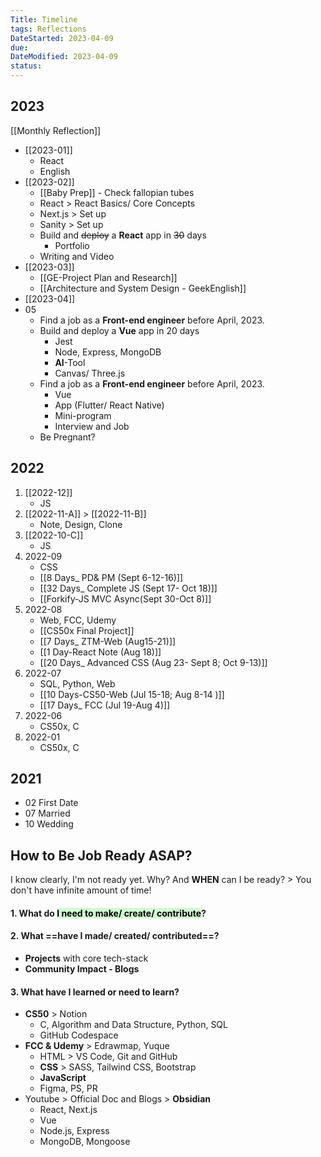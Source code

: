 ```yaml
---
Title: Timeline
tags: Reflections
DateStarted: 2023-04-09
due:
DateModified: 2023-04-09
status:
---
```


## 2023

[[Monthly Reflection]]

- [[2023-01]]
  - React
  - English
- [[2023-02]]
  - [[Baby Prep]] - Check fallopian tubes
  - React > React Basics/ Core Concepts
  - Next.js > Set up
  - Sanity > Set up
  - Build and ~~deploy~~ a **React** app in ~~30~~ days
    - Portfolio
  - Writing and Video
- [[2023-03]]
  - [[GE-Project Plan and Research]]
  - [[Architecture and System Design - GeekEnglish]]
- [[2023-04]]
- 05
  - Find a job as a **Front-end engineer** before April, 2023.
  - Build and deploy a **Vue** app in 20 days
    - Jest
    - Node, Express, MongoDB
    - **AI**-Tool
    - Canvas/ Three.js
  - Find a job as a **Front-end engineer** before April, 2023.
    - Vue
    - App (Flutter/ React Native)
    - Mini-program
    - Interview and Job
  - Be Pregnant?

## 2022

1. [[2022-12]]
   - JS
2. [[2022-11-A]] > [[2022-11-B]]
   - Note, Design, Clone
3. [[2022-10-C]]
   - JS
4. 2022-09
   - CSS
   - [[8 Days_ PD& PM (Sept 6-12-16)]]
   - [[32 Days_ Complete JS (Sept 17- Oct 18)]]
   - [[Forkify-JS MVC Async(Sept 30-Oct 8)]]
5. 2022-08
   - Web, FCC, Udemy
   - [[CS50x Final Project]]
   - [[7 Days_ ZTM-Web (Aug15-21)]]
   - [[1 Day-React Note (Aug 18)]]
   - [[20 Days_ Advanced CSS (Aug 23- Sept 8; Oct 9-13)]]
6. 2022-07
   - SQL, Python, Web
   - [[10 Days-CS50-Web (Jul 15-18; Aug 8-14 )]]
   - [[17 Days_ FCC (Jul 19-Aug 4)]]
7. 2022-06
   - CS50x, C
8. 2022-01
   - CS50x, C

## 2021

- 02 First Date
- 07 Married
- 10 Wedding

## How to Be Job Ready ASAP?

I know clearly, I'm not ready yet. Why? And **WHEN** can I be ready? > You don't have infinite amount of time!

#### 1. **What do <mark style="background: #BBFABBA6;">I need to make/ create/ contribute</mark>**?

#### 2. **What ==have I made/ created/ contributed==**?

- **Projects** with core tech-stack
- **Community Impact - Blogs**

#### 3. **What have I learned or need to learn?**

- **CS50** > Notion
  - C, Algorithm and Data Structure, Python, SQL
  - GitHub Codespace
- **FCC & Udemy** > Edrawmap, Yuque
  - HTML > VS Code, Git and GitHub
  - **CSS** > SASS, Tailwind CSS, Bootstrap
  - **JavaScript**
  - Figma, PS, PR
- Youtube > Official Doc and Blogs > **Obsidian**
  - React, Next.js
  - Vue
  - Node.js, Express
  - MongoDB, Mongoose
